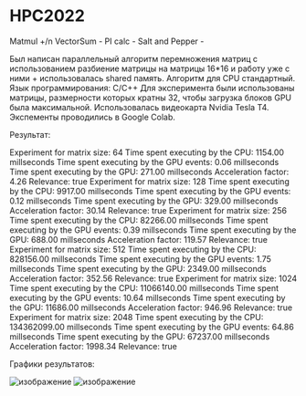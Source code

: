 # HPC2022
Matmul          +/n
VectorSum       -
PI calc         -
Salt and Pepper -

Был написан параллельный алгоритм перемножения матриц с использованием разбиение матрицы на матрицы 16*16 и работу уже с ними + использовалась shared память. 
Алгоритм для CPU стандартный.
Язык программирования: С/С++
Для эксперимента были использованы матрицы, размерности которых кратны 32, чтобы загрузка блоков GPU была максимальной.
Использовалась видеокарта Nvidia Tesla T4.
Экспементы проводились в Google Colab.

Результат:

Experiment for matrix size: 64 
Time spent executing by the CPU: 1154.00 millseconds
Time spent executing by the GPU events: 0.06 millseconds
Time spent executing by the GPU: 271.00 millseconds
Acceleration factor: 4.26 
Relevance: true 
Experiment for matrix size: 128 
Time spent executing by the CPU: 9917.00 millseconds
Time spent executing by the GPU events: 0.12 millseconds
Time spent executing by the GPU: 329.00 millseconds
Acceleration factor: 30.14 
Relevance: true 
Experiment for matrix size: 256 
Time spent executing by the CPU: 82266.00 millseconds
Time spent executing by the GPU events: 0.39 millseconds
Time spent executing by the GPU: 688.00 millseconds
Acceleration factor: 119.57 
Relevance: true 
Experiment for matrix size: 512 
Time spent executing by the CPU: 828156.00 millseconds
Time spent executing by the GPU events: 1.75 millseconds
Time spent executing by the GPU: 2349.00 millseconds
Acceleration factor: 352.56 
Relevance: true 
Experiment for matrix size: 1024 
Time spent executing by the CPU: 11066140.00 millseconds
Time spent executing by the GPU events: 10.64 millseconds
Time spent executing by the GPU: 11686.00 millseconds
Acceleration factor: 946.96 
Relevance: true 
Experiment for matrix size: 2048 
Time spent executing by the CPU: 134362099.00 millseconds
Time spent executing by the GPU events: 64.86 millseconds
Time spent executing by the GPU: 67237.00 millseconds
Acceleration factor: 1998.34 
Relevance: true 

Графики результатов:

![изображение](https://user-images.githubusercontent.com/70959898/195664279-ec089d12-e342-4e96-81e6-6d41a845ec89.png)
![изображение](https://user-images.githubusercontent.com/70959898/195664351-056a13a6-c1b5-453a-9d9d-6fa90f74ed75.png)

